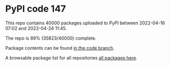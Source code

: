 # PyPI code 147

This repo contains 40000 packages uploaded to PyPI between 
2022-04-16 07:02 and 2022-04-24 11:45.

The repo is 89% (35823/40000) complete.

Package contents can be found [in the code branch](https://github.com/pypi-data/pypi-mirror-147/tree/code/packages).

A browsable package list for all repositories [all packages here](https://pypi-data.github.io/website/repositories/pypi-mirror-147).



